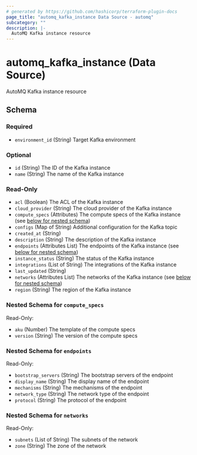 ```yaml
---
# generated by https://github.com/hashicorp/terraform-plugin-docs
page_title: "automq_kafka_instance Data Source - automq"
subcategory: ""
description: |-
  AutoMQ Kafka instance resource
---
```


# automq_kafka_instance (Data Source)

AutoMQ Kafka instance resource



<!-- schema generated by tfplugindocs -->
## Schema

### Required

- `environment_id` (String) Target Kafka environment

### Optional

- `id` (String) The ID of the Kafka instance
- `name` (String) The name of the Kafka instance

### Read-Only

- `acl` (Boolean) The ACL of the Kafka instance
- `cloud_provider` (String) The cloud provider of the Kafka instance
- `compute_specs` (Attributes) The compute specs of the Kafka instance (see [below for nested schema](#nestedatt--compute_specs))
- `configs` (Map of String) Additional configuration for the Kafka topic
- `created_at` (String)
- `description` (String) The description of the Kafka instance
- `endpoints` (Attributes List) The endpoints of the Kafka instance (see [below for nested schema](#nestedatt--endpoints))
- `instance_status` (String) The status of the Kafka instance
- `integrations` (List of String) The integrations of the Kafka instance
- `last_updated` (String)
- `networks` (Attributes List) The networks of the Kafka instance (see [below for nested schema](#nestedatt--networks))
- `region` (String) The region of the Kafka instance

<a id="nestedatt--compute_specs"></a>
### Nested Schema for `compute_specs`

Read-Only:

- `aku` (Number) The template of the compute specs
- `version` (String) The version of the compute specs


<a id="nestedatt--endpoints"></a>
### Nested Schema for `endpoints`

Read-Only:

- `bootstrap_servers` (String) The bootstrap servers of the endpoint
- `display_name` (String) The display name of the endpoint
- `mechanisms` (String) The mechanisms of the endpoint
- `network_type` (String) The network type of the endpoint
- `protocol` (String) The protocol of the endpoint


<a id="nestedatt--networks"></a>
### Nested Schema for `networks`

Read-Only:

- `subnets` (List of String) The subnets of the network
- `zone` (String) The zone of the network
